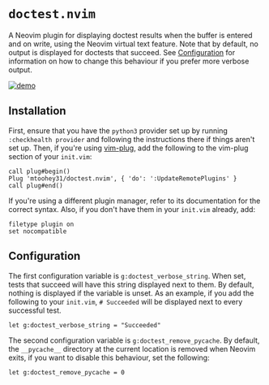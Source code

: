 # `doctest.nvim`

A Neovim plugin for displaying doctest results when the buffer is entered and on write, using the Neovim virtual text feature. Note that by default, no output is displayed for doctests that succeed. See [Configuration](#Configuration) for information on how to change this behaviour if you prefer more verbose output.

[![demo](https://asciinema.org/a/6dApDMXFD1oAz9cM1UO5wkctm.svg)](https://asciinema.org/a/6dApDMXFD1oAz9cM1UO5wkctm)

## Installation

First, ensure that you have the `python3` provider set up by running `:checkhealth provider` and following the instructions there if things aren't set up. Then, if you're using [vim-plug](https://github.com/junegunn/vim-plug), add the following to the vim-plug section of your `init.vim`:

```vim
call plug#begin()
Plug 'mtoohey31/doctest.nvim', { 'do': ':UpdateRemotePlugins' }
call plug#end()
```

If you're using a different plugin manager, refer to its documentation for the correct syntax. Also, if you don't have them in your `init.vim` already, add:

```vim
filetype plugin on
set nocompatible
```

## Configuration

The first configuration variable is `g:doctest_verbose_string`. When set, tests that succeed will have this string displayed next to them. By default, nothing is displayed if the variable is unset. As an example, if you add the following to your `init.vim`, `# Succeeded` will be displayed next to every successful test.

```vim
let g:doctest_verbose_string = "Succeeded"
```

The second configuration variable is `g:doctest_remove_pycache`. By default, the `__pycache__` directory at the current location is removed when Neovim exits, if you want to disable this behaviour, set the following:

```vim
let g:doctest_remove_pycache = 0
```
